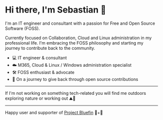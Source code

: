 <!--
**sebphi93/sebphi93** is a ✨ _special_ ✨ repository because its `README.md` (this file) appears on your GitHub profile.

Here are some ideas to get you started:

- 🔭 I’m currently working on ...
- 🌱 I’m currently learning ...
- 👯 I’m looking to collaborate on ...
- 🤔 I’m looking for help with ...
- 💬 Ask me about ...
- 📫 How to reach me: ...
- 😄 Pronouns: ...
- ⚡ Fun fact: ...
-->

# Hi there, I'm Sebastian 👋

I'm an IT engineer and consultant with a passion for Free and Open Source Software (FOSS).

Currently focused on Collaboration, Cloud and Linux administration in my professional life. I'm embracing the FOSS philosophy and starting my journey to contribute back to the community.

- 💻 IT engineer & consultant
- ☁️ M365, Cloud & Linux / Windows administration specialist
- 🛠️ FOSS enthusiast & advocate
- 🚀 On a journey to give back through open source contributions

---

If I'm not working on something tech-related you will find me outdoors exploring nature or working out ⛰️👟

---

Happy user and supporter of [Project Bluefin](https://projectbluefin.io/) 💙+🐧
